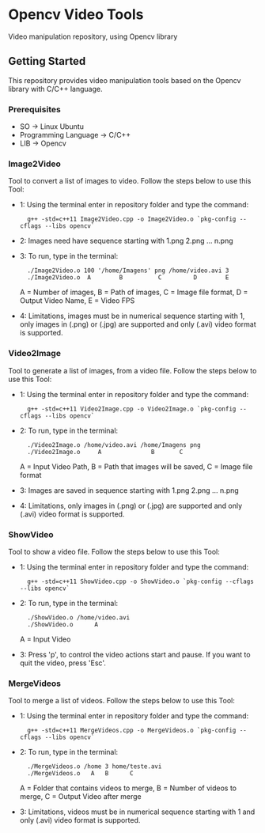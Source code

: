 # Opencv Video Tools
Video manipulation repository, using Opencv library

## Getting Started
This repository provides video manipulation tools based on the Opencv library with C/C++ language.

### Prerequisites

  - SO -> Linux Ubuntu
  - Programming Language -> C/C++
  - LIB -> Opencv

### Image2Video
Tool to convert a list of images to video. Follow the steps below to use this Tool:

- 1: Using the terminal enter in repository folder and type the command:  

		g++ -std=c++11 Image2Video.cpp -o Image2Video.o `pkg-config --cflags --libs opencv`
- 2: Images need have sequence starting with 1.png 2.png ... n.png
- 3: To run, type in the terminal:
		
		./Image2Video.o 100 '/home/Imagens' png /home/video.avi 3
		./Image2Video.o  A        B          C         D        E
  A = Number of images, B = Path of images, C = Image file format, D = Output Video Name, E = Video FPS

- 4: Limitations, images must be in numerical sequence starting with 1, only images in (.png) or (.jpg) are supported and only (.avi) video format is supported.

### Video2Image
Tool to generate a list of images, from a video file. Follow the steps below to use this Tool:

- 1: Using the terminal enter in repository folder and type the command: 

		g++ -std=c++11 Video2Image.cpp -o Video2Image.o `pkg-config --cflags --libs opencv`
- 2: To run, type in the terminal:
		
		./Video2Image.o /home/video.avi /home/Imagens png
		./Video2Image.o  	A              B       C
  A = Input Video Path, B = Path that images will be saved, C = Image file format

- 3: Images are saved in sequence starting with 1.png 2.png ... n.png
- 4: Limitations, only images in (.png) or (.jpg) are supported and only (.avi) video format is supported.

### ShowVideo
Tool to show a video file. Follow the steps below to use this Tool:

- 1: Using the terminal enter in repository folder and type the command: 

		g++ -std=c++11 ShowVideo.cpp -o ShowVideo.o `pkg-config --cflags --libs opencv`
- 2: To run, type in the terminal:
		
		./ShowVideo.o /home/video.avi
		./ShowVideo.o  	   A       
  A = Input Video

- 3: Press 'p', to control the video actions start and pause. If you want to quit the video, press 'Esc'.

### MergeVideos
Tool to merge a list of videos. Follow the steps below to use this Tool:

- 1: Using the terminal enter in repository folder and type the command: 

		g++ -std=c++11 MergeVideos.cpp -o MergeVideos.o `pkg-config --cflags --libs opencv`
- 2: To run, type in the terminal:
		
		./MergeVideos.o /home 3 home/teste.avi
		./MergeVideos.o   A   B      C
  A = Folder that contains videos to merge, B = Number of videos to merge, C = Output Video after merge

- 3: Limitations, videos must be in numerical sequence starting with 1 and only (.avi) video format is supported.


	    
